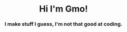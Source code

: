 <h1 align="center">Hi I'm Gmo!</h1>
<h3 align="center">I make stuff I guess, I'm not that good at coding.</h3>
